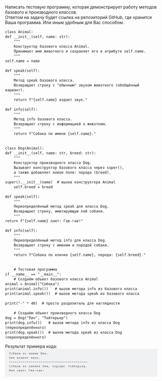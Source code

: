 Написать тестовую программу, которая демонстрирует работу методов базового и производного классов. <br>
Ответом на задачу будет ссылка на репозиторий GitHub, где хранится Ваша программа. Или иным удобным для Вас способом.
    
    class Animal:
    def __init__(self, name: str):
        """
        Конструктор базового класса Animal.
        Принимает имя животного и сохраняет его в атрибуте self.name.
        """
    self.name = name

    def speak(self):
        """
        Метод speak базового класса.
        Возвращает строку с "обычным" звуком животного (обобщённый вариант).
        """
        return f"{self.name} издает звук."

    def info(self):
        """
        Метод info базового класса.
        Возвращает строку с информацией о животном.
        """
        return f"Собака по имени {self.name}."


    class Dog(Animal):
    def __init__(self, name: str, breed: str):
        """
        Конструктор производного класса Dog.
        Вызывает конструктор базового класса через super(),
        а также добавляет новое поле: порода (breed).
        """
    super().__init__(name)  # вызов конструктора Animal
        self.breed = breed

    def speak(self):
        """
        Переопределённый метод speak для класса Dog.
        Возвращает строку, имитирующую лай собаки.
        """
    return f"{self.name} лает: Гав-гав!"

    def info(self):
        """
        Переопределённый метод info для класса Dog.
        Возвращает строку с именем и породой собаки.
        """
        return f"Собака по кличке {self.name}, порода: {self.breed}."


        # Тестовая программа
    if __name__ == "__main__":
        # Создаём объект базового класса Animal
    animal = Animal("Собака")
    print(animal.info())   # вызов метода info из базового класса
    print(animal.speak())  # вызов метода speak из базового класса

    print("-" * 40)  # просто разделитель для наглядности

        # Создаём объект производного класса Dog
    dog = Dog("Рич", "Тойтерьер")
    print(dog.info())   # вызов метода info из класса Dog (переопределённого)
    print(dog.speak())  # вызов метода speak из класса Dog (переопределённого)

Результат примера кода:
![img.png](screenshots/img.png)
